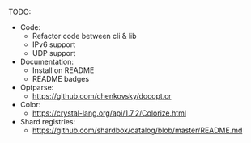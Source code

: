 TODO:

- Code:
  - Refactor code between cli & lib
  - IPv6 support
  - UDP support
- Documentation:
  - Install on README
  - README badges
- Optparse:
  - https://github.com/chenkovsky/docopt.cr
- Color:
  - https://crystal-lang.org/api/1.7.2/Colorize.html
- Shard registries:
  - https://github.com/shardbox/catalog/blob/master/README.md

